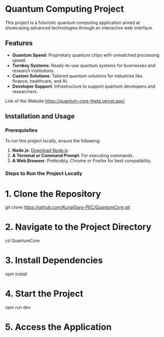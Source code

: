 # Quantum Computing Project

This project is a futuristic quantum computing application aimed at showcasing advanced technologies through an interactive web interface.

## Features
- **Quantum Speed**: Proprietary quantum chips with unmatched processing speed.
- **Turnkey Systems**: Ready-to-use quantum systems for businesses and research institutions.
- **Custom Solutions**: Tailored quantum solutions for industries like finance, healthcare, and AI.
- **Developer Support**: Infrastructure to support quantum developers and researchers.

Link of the Website
https://quantum-core-theta.vercel.app/

## Installation and Usage

### Prerequisites
To run this project locally, ensure the following:
1. **Node.js**: [Download Node.js](https://nodejs.org/)
2. **A Terminal or Command Prompt**: For executing commands.
3. **A Web Browser**: Preferably, Chrome or Firefox for best compatibility.

### Steps to Run the Project Locally

# 1. Clone the Repository
git clone https://github.com/KunalGarg-PEC/QuantumCore.git

# 2. Navigate to the Project Directory
cd QuantumCore

# 3. Install Dependencies
npm install

# 4. Start the Project
npm run dev

# 5. Access the Application
